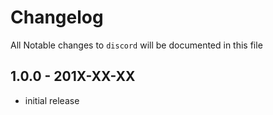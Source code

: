 # Changelog

All Notable changes to `discord` will be documented in this file

## 1.0.0 - 201X-XX-XX

- initial release
